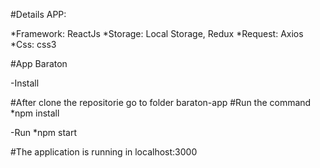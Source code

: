 #Details APP:

  *Framework: ReactJs
  *Storage: Local Storage, Redux
  *Request: Axios
  *Css: css3

#App Baraton

-Install

  #After clone the repositorie go to folder baraton-app
  #Run the command 
    *npm install

-Run 
  *npm start

#The application is running in localhost:3000